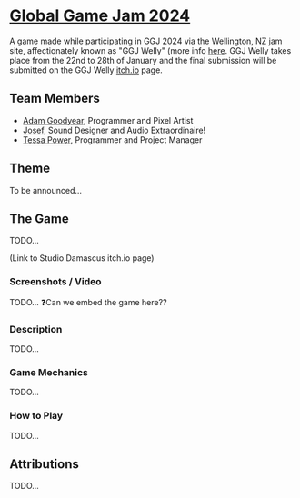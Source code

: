 # [Global Game Jam 2024](https://globalgamejam.org/)

A game made while participating in GGJ 2024 via the Wellington, NZ jam site, affectionately known as "GGJ Welly" (more info [here](https://globalgamejam.org/jam-sites/2024/global-game-jam-welly). GGJ Welly takes place from the 22nd to 28th of January and the final submission will be submitted on the GGJ Welly [itch.io](https://itch.io/jam/global-game-jam-wellington-2024) page.

## Team Members

- [Adam Goodyear](https://github.com/zedxc), Programmer and Pixel Artist
- [Josef](https://www.youtube.com/@Panda-wh8zk), Sound Designer and Audio Extraordinaire!
- [Tessa Power](https://github.com/tessapower), Programmer and Project Manager

## Theme

To be announced...

## The Game

TODO...

(Link to Studio Damascus itch.io page)

### Screenshots / Video

TODO... 
❓Can we embed the game here??

### Description

TODO...

### Game Mechanics

TODO...

### How to Play

TODO...

## Attributions

TODO...

